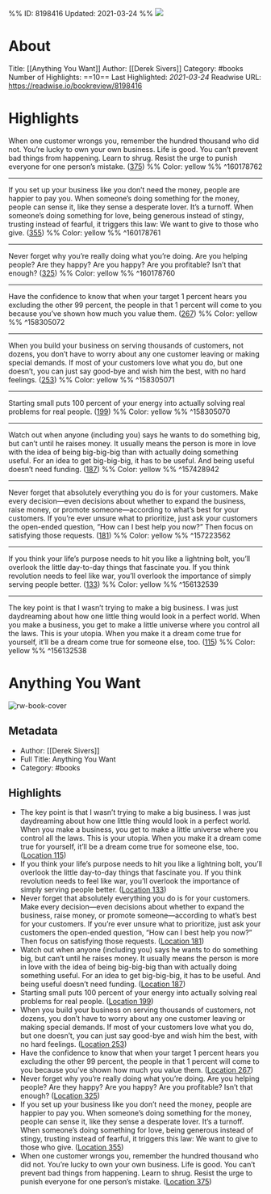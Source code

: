 %%
ID: 8198416
Updated: 2021-03-24
%%
![](https://images-na.ssl-images-amazon.com/images/I/51ltNXhyRUL._SL500_.jpg)

# About
Title: [[Anything You Want]]
Author: [[Derek Sivers]]
Category: #books
Number of Highlights: ==10==
Last Highlighted: *2021-03-24*
Readwise URL: https://readwise.io/bookreview/8198416

# Highlights 
When one customer wrongs you, remember the hundred thousand who did not. You’re lucky to own your own business. Life is good. You can’t prevent bad things from happening. Learn to shrug. Resist the urge to punish everyone for one person’s mistake. ([375](https://readwise.io/to_kindle?action=open&asin=B00SI0B5FS&location=375)) %% Color: yellow %% ^160178762

---

If you set up your business like you don’t need the money, people are happier to pay you. When someone’s doing something for the money, people can sense it, like they sense a desperate lover. It’s a turnoff. When someone’s doing something for love, being generous instead of stingy, trusting instead of fearful, it triggers this law: We want to give to those who give. ([355](https://readwise.io/to_kindle?action=open&asin=B00SI0B5FS&location=355)) %% Color: yellow %% ^160178761

---

Never forget why you’re really doing what you’re doing. Are you helping people? Are they happy? Are you happy? Are you profitable? Isn’t that enough? ([325](https://readwise.io/to_kindle?action=open&asin=B00SI0B5FS&location=325)) %% Color: yellow %% ^160178760

---

Have the confidence to know that when your target 1 percent hears you excluding the other 99 percent, the people in that 1 percent will come to you because you’ve shown how much you value them. ([267](https://readwise.io/to_kindle?action=open&asin=B00SI0B5FS&location=267)) %% Color: yellow %% ^158305072

---

When you build your business on serving thousands of customers, not dozens, you don’t have to worry about any one customer leaving or making special demands. If most of your customers love what you do, but one doesn’t, you can just say good-bye and wish him the best, with no hard feelings. ([253](https://readwise.io/to_kindle?action=open&asin=B00SI0B5FS&location=253)) %% Color: yellow %% ^158305071

---

Starting small puts 100 percent of your energy into actually solving real problems for real people. ([199](https://readwise.io/to_kindle?action=open&asin=B00SI0B5FS&location=199)) %% Color: yellow %% ^158305070

---

Watch out when anyone (including you) says he wants to do something big, but can’t until he raises money. It usually means the person is more in love with the idea of being big-big-big than with actually doing something useful. For an idea to get big-big-big, it has to be useful. And being useful doesn’t need funding. ([187](https://readwise.io/to_kindle?action=open&asin=B00SI0B5FS&location=187)) %% Color: yellow %% ^157428942

---

Never forget that absolutely everything you do is for your customers. Make every decision—even decisions about whether to expand the business, raise money, or promote someone—according to what’s best for your customers. If you’re ever unsure what to prioritize, just ask your customers the open-ended question, “How can I best help you now?” Then focus on satisfying those requests. ([181](https://readwise.io/to_kindle?action=open&asin=B00SI0B5FS&location=181)) %% Color: yellow %% ^157223562

---

If you think your life’s purpose needs to hit you like a lightning bolt, you’ll overlook the little day-to-day things that fascinate you. If you think revolution needs to feel like war, you’ll overlook the importance of simply serving people better. ([133](https://readwise.io/to_kindle?action=open&asin=B00SI0B5FS&location=133)) %% Color: yellow %% ^156132539

---

The key point is that I wasn’t trying to make a big business. I was just daydreaming about how one little thing would look in a perfect world. When you make a business, you get to make a little universe where you control all the laws. This is your utopia. When you make it a dream come true for yourself, it’ll be a dream come true for someone else, too. ([115](https://readwise.io/to_kindle?action=open&asin=B00SI0B5FS&location=115)) %% Color: yellow %% ^156132538

# Anything You Want

![rw-book-cover](https://images-na.ssl-images-amazon.com/images/I/51ltNXhyRUL._SL200_.jpg)

## Metadata
- Author: [[Derek Sivers]]
- Full Title: Anything You Want
- Category: #books

## Highlights
- The key point is that I wasn’t trying to make a big business. I was just daydreaming about how one little thing would look in a perfect world. When you make a business, you get to make a little universe where you control all the laws. This is your utopia. When you make it a dream come true for yourself, it’ll be a dream come true for someone else, too. ([Location 115](https://readwise.io/to_kindle?action=open&asin=B00SI0B5FS&location=115))
- If you think your life’s purpose needs to hit you like a lightning bolt, you’ll overlook the little day-to-day things that fascinate you. If you think revolution needs to feel like war, you’ll overlook the importance of simply serving people better. ([Location 133](https://readwise.io/to_kindle?action=open&asin=B00SI0B5FS&location=133))
- Never forget that absolutely everything you do is for your customers. Make every decision—even decisions about whether to expand the business, raise money, or promote someone—according to what’s best for your customers. If you’re ever unsure what to prioritize, just ask your customers the open-ended question, “How can I best help you now?” Then focus on satisfying those requests. ([Location 181](https://readwise.io/to_kindle?action=open&asin=B00SI0B5FS&location=181))
- Watch out when anyone (including you) says he wants to do something big, but can’t until he raises money. It usually means the person is more in love with the idea of being big-big-big than with actually doing something useful. For an idea to get big-big-big, it has to be useful. And being useful doesn’t need funding. ([Location 187](https://readwise.io/to_kindle?action=open&asin=B00SI0B5FS&location=187))
- Starting small puts 100 percent of your energy into actually solving real problems for real people. ([Location 199](https://readwise.io/to_kindle?action=open&asin=B00SI0B5FS&location=199))
- When you build your business on serving thousands of customers, not dozens, you don’t have to worry about any one customer leaving or making special demands. If most of your customers love what you do, but one doesn’t, you can just say good-bye and wish him the best, with no hard feelings. ([Location 253](https://readwise.io/to_kindle?action=open&asin=B00SI0B5FS&location=253))
- Have the confidence to know that when your target 1 percent hears you excluding the other 99 percent, the people in that 1 percent will come to you because you’ve shown how much you value them. ([Location 267](https://readwise.io/to_kindle?action=open&asin=B00SI0B5FS&location=267))
- Never forget why you’re really doing what you’re doing. Are you helping people? Are they happy? Are you happy? Are you profitable? Isn’t that enough? ([Location 325](https://readwise.io/to_kindle?action=open&asin=B00SI0B5FS&location=325))
- If you set up your business like you don’t need the money, people are happier to pay you. When someone’s doing something for the money, people can sense it, like they sense a desperate lover. It’s a turnoff. When someone’s doing something for love, being generous instead of stingy, trusting instead of fearful, it triggers this law: We want to give to those who give. ([Location 355](https://readwise.io/to_kindle?action=open&asin=B00SI0B5FS&location=355))
- When one customer wrongs you, remember the hundred thousand who did not. You’re lucky to own your own business. Life is good. You can’t prevent bad things from happening. Learn to shrug. Resist the urge to punish everyone for one person’s mistake. ([Location 375](https://readwise.io/to_kindle?action=open&asin=B00SI0B5FS&location=375))
